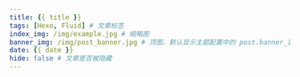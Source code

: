 ```yaml
---
title: {{ title }}
tags: [Hexo, Fluid] # 文章标签
index_img: /img/example.jpg # 缩略图
banner_img: /img/post_banner.jpg # 顶图，默认显示主题配置中的 post.banner_img
date: {{ date }}
hide: false # 文章是否被隐藏
---
```

